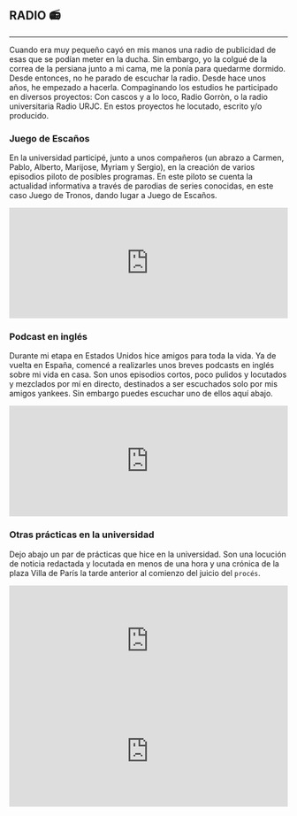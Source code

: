 ## RADIO 📻
---
Cuando era muy pequeño cayó en mis manos una radio de publicidad de esas que se podían meter en la ducha. Sin embargo, yo la colgué de la correa de la persiana junto a mi cama, me la ponía para quedarme dormido. Desde entonces, no he parado de escuchar la radio. Desde hace unos años, he empezado a hacerla. Compaginando los estudios he participado en diversos proyectos: Con cascos y a lo loco, Radio Gorròn, o la radio universitaria Radio URJC. En estos proyectos he locutado, escrito y/o producido. 

### Juego de Escaños
En la universidad participé, junto a unos compañeros (un abrazo a Carmen, Pablo, Alberto, Marijose, Myriam y Sergio), en la creación de varios episodios piloto de posibles programas. En este piloto se cuenta la actualidad informativa a través de parodias de series conocidas, en este caso Juego de Tronos, dando lugar a Juego de Escaños.
<iframe src="https://www.ivoox.com/player_ej_57205405_6_1.html?c1=76502e" width="100%" height="200" frameborder="0" allowfullscreen="" scrolling="no" loading="lazy"></iframe>
<br>

### Podcast en inglés
Durante mi etapa en Estados Unidos hice amigos para toda la vida. Ya de vuelta en España, comencé a realizarles unos breves podcasts en inglés sobre mi vida en casa. Son unos episodios cortos, poco pulidos y locutados y mezclados por mí en directo, destinados a ser escuchados solo por mis amigos yankees. Sin embargo puedes escuchar uno de ellos aquí abajo. 
<iframe src="https://www.ivoox.com/player_ej_57202016_6_1.html?c1=762e2e" width="100%" height="200" frameborder="0" allowfullscreen="" scrolling="no" loading="lazy"></iframe>
<br>

### Otras prácticas en la universidad
Dejo abajo un par de prácticas que hice en la universidad. Son una locución de noticia redactada y locutada en menos de una hora y una crónica de la plaza Villa de París la tarde anterior al comienzo del juicio del `procés`.
<iframe src="https://www.ivoox.com/player_ej_56766268_6_1.html?c1=cebe0d" width="100%" height="200" frameborder="0" allowfullscreen="" scrolling="no" loading="lazy"></iframe>
<iframe src="https://www.ivoox.com/player_ej_56767940_6_1.html?c1=0e6218" width="100%" height="200" frameborder="0" allowfullscreen="" scrolling="no" loading="lazy"></iframe>
